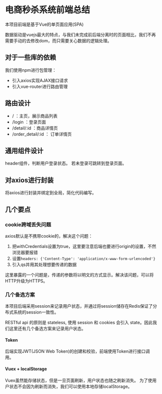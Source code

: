 # 电商秒杀系统前端总结

本项目前端是基于Vue的单页面应用(SPA)

数据驱动是vuejs最大的特点，与我们未完成前后端分离时的页面相比，我们不再需要手动的去修改dom，而只需要关心数据的逻辑处理。

## 对于一些库的依赖

我们使用npm进行包管理：

* 引入axios实现AJAX接口请求
* 引入vue-router进行路由管理

## 路由设计

* / ：主页，展示商品列表
* /login ：登录页面
* /detail/:id ：商品详情页
* /order_detail/:id ： 订单详情页

## 通用组件设计

header组件，判断用户登录状态。
若未登录可跳转到登录页面。

## 对axios进行封装

将axios进行封装并绑定到全局，简化代码编写。

## 几个要点

### cookie跨域丢失问题

axios默认是不携带cookie的，解决这个问题：

1. 把withCredentials设置为true，这里要注意后端也要进行origin的设置，不然浏览器要报错
2. 设置`headers: {'Content-Type': 'application/x-www-form-urlencoded'}`
3. 引入qs并用其处理想要传递的数据

这里暴露的一个问题是，传递的参数将以明文的方式显示。解决该问题，可以将HTTP升级为HTTPS。

### 几个备选方案

本项目后端采用session来记录用户状态，并通过将session储存在Redis保证了分布式系统的session一致性。

RESTful api 的原则是 stateless, 使用 session 和 cookies 会引入 state。因此我们这里还有几个备选方案来记录用户状态。

#### Token

后端实现JWT(JSON Web Token)的创建和校验，前端使用Token进行接口调用。

#### Vuex + localStorage

Vuex虽然能存储状态，但是一旦页面刷新，用户状态也随之刷新消失。
为了使用户状态不会因为刷新而消失，我们可以使用本地存储localStorage。


